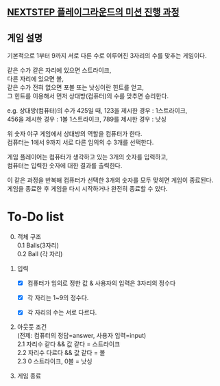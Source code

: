 ## [NEXTSTEP 플레이그라운드의 미션 진행 과정](https://github.com/next-step/nextstep-docs/blob/master/playground/README.md)

## 게임 설명
기본적으로 1부터 9까지 서로 다른 수로 이루어진 3자리의 수를 맞추는 게임이다.

같은 수가 같은 자리에 있으면 스트라이크,  
다른 자리에 있으면 볼,  
같은 수가 전혀 없으면 포볼 또는 낫싱이란 힌트를 얻고,  
그 힌트를 이용해서 먼저 상대방(컴퓨터)의 수를 맞추면 승리한다.

e.g. 상대방(컴퓨터)의 수가 425일 때, 123을 제시한 경우 : 1스트라이크,  
456을 제시한 경우 : 1볼 1스트라이크, 789를 제시한 경우 : 낫싱  

위 숫자 야구 게임에서 상대방의 역할을 컴퓨터가 한다.  
컴퓨터는 1에서 9까지 서로 다른 임의의 수 3개를 선택한다. 

게임 플레이어는 컴퓨터가 생각하고 있는 3개의 숫자를 입력하고,  
컴퓨터는 입력한 숫자에 대한 결과를 출력한다.

이 같은 과정을 반복해 컴퓨터가 선택한 3개의 숫자를 모두 맞히면 게임이 종료된다.  
게임을 종료한 후 게임을 다시 시작하거나 완전히 종료할 수 있다.

# To-Do list

0. 객체 구조  
    0.1 Balls(3자리)  
    0.2 Ball (각 자리)
   

1. 입력
    - [X] 컴퓨터가 임의로 정한 값 & 사용자의 입력은 3자리의 정수다
    - [X] 각 자리는 1~9의 정수다. 
    - [X] 각 자리의 수는 서로 다르다. 


2. 아웃풋 조건  
   (전제: 컴퓨터의 정답=answer, 사용자 입력=input)  
   2.1 자리수 같다 && 값 같다 = 스트라이크  
   2.2 자리수 다르다 && 값 같다 = 볼  
   2.3 0 스트라이크, 0볼 = 낫싱
   
3. 게임 종료
